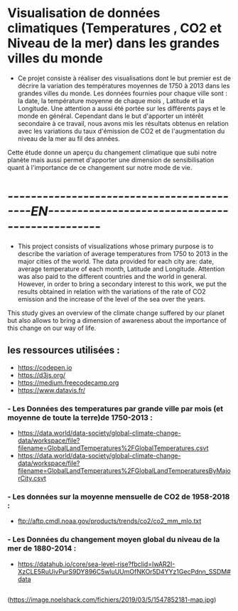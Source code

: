 # Visualisation de données climatiques (Temperatures , CO2 et Niveau de la mer) dans les grandes villes du monde

* Ce projet consiste à réaliser des visualisations dont le but premier est de décrire la variation des températures moyennes de 1750 à 2013 dans les grandes villes du monde. Les données fournies pour chaque ville sont : la date, la température moyenne de chaque mois , Latitude et la Longitude.  Une attention a aussi été portée sur les différents pays et le monde en général.
Cependant dans le but d'apporter un intérêt secondaire à ce travail, nous avons mis les résultats obtenus en relation avec les variations du taux d'émission de CO2 et de l'augmentation du niveau de la mer au fil des années.

Cette étude donne un aperçu du changement climatique que subi notre planète mais aussi permet d'apporter une dimension de sensibilisation quant à l'importance de ce changement sur notre mode de vie.




# *------------------------------------------EN-----------------------------------------------*
                      
                      
* This project consists of visualizations whose primary purpose is to describe the variation of average temperatures from 1750 to 2013 in the major cities of the world. The data provided for each city are: date, average temperature of each month, Latitude and Longitude. Attention was also paid to the different countries and the world in general.
However, in order to bring a secondary interest to this work, we put the results obtained in relation with the variations of the rate of CO2 emission and the increase of the level of the sea over the years.

This study gives an overview of the climate change suffered by our planet but also allows to bring a dimension of awareness about the importance of this change on our way of life.


## les ressources utilisées :
- https://codepen.io
- https://d3js.org/
- https://medium.freecodecamp.org
- https://www.datavis.fr/
### - Les Données des temperatures par grande ville par mois (et moyenne de toute la terre)de 1750-2013 :
- https://data.world/data-society/global-climate-change-data/workspace/file?filename=GlobalLandTemperatures%2FGlobalTemperatures.csvt
- https://data.world/data-society/global-climate-change-data/workspace/file?filename=GlobalLandTemperatures%2FGlobalLandTemperaturesByMajorCity.csvt
### - Les données sur la moyenne mensuelle de CO2 de 1958-2018 :
- ftp://aftp.cmdl.noaa.gov/products/trends/co2/co2_mm_mlo.txt
### - Les Données du changement moyen global du niveau de la mer de 1880-2014 :
- https://datahub.io/core/sea-level-rise?fbclid=IwAR2I-XzCLE5RuUivPurS9DY896C5wluUUmOfNKOr5D4YYz1GecPdnn_SSDM#data

## 
(https://image.noelshack.com/fichiers/2019/03/5/1547852181-map.jpg)
